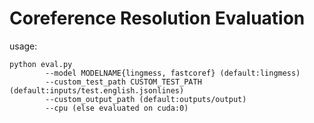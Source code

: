 # Coreference Resolution Evaluation 

usage:
```
python eval.py 
        --model MODELNAME{lingmess, fastcoref} (default:lingmess)
        --custom_test_path CUSTOM_TEST_PATH  (default:inputs/test.english.jsonlines)
        --custom_output_path (default:outputs/output)
        --cpu (else evaluated on cuda:0)
```